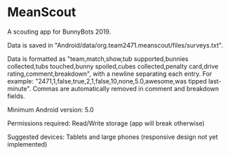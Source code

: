 # MeanScout
A scouting app for BunnyBots 2019.

Data is saved in "Android/data/org.team2471.meanscout/files/surveys.txt".

Data is formatted as "team,match,show,tub supported,bunnies collected,tubs touched,bunny spoiled,cubes collected,penalty card,drive rating,comment,breakdown", with a newline separating each entry. For example: "2471,1,false,true,2,1,false,10,none,5.0,awesome,was tipped last-minute". Commas are automatically removed in comment and breakdown fields.

Minimum Android version: 5.0

Permissions required: Read/Write storage (app will break otherwise)

Suggested devices: Tablets and large phones (responsive design not yet implemented)
